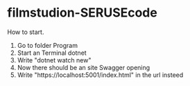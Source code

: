 # filmstudion-SERUSEcode

How to start.
1. Go to folder Program
2. Start an Terminal dotnet 
3. Write "dotnet watch new" 
4. Now there should be an site Swagger opening
5. Write "https://localhost:5001/index.html" in the url insteed